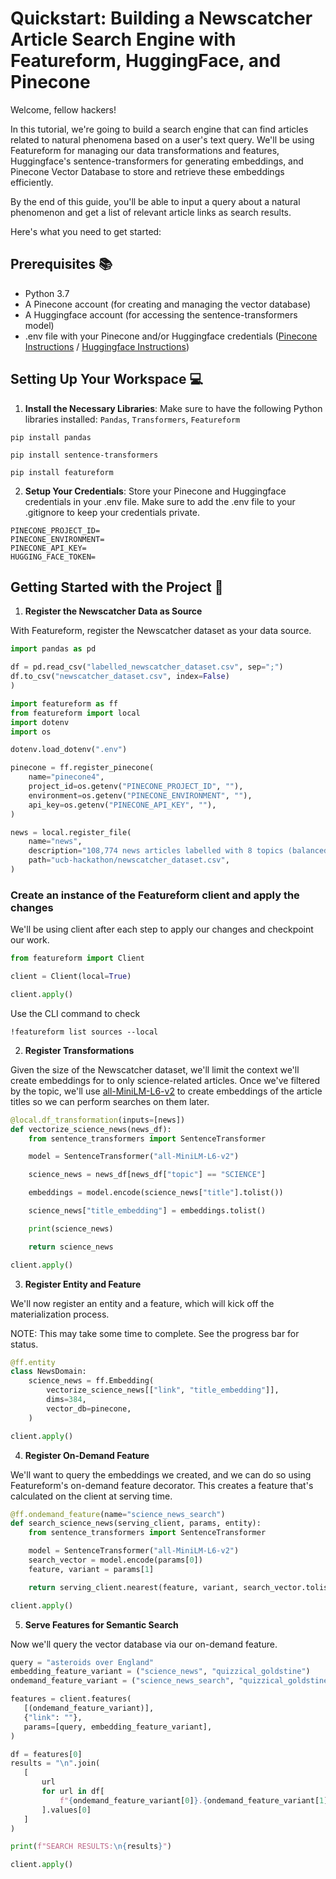 # Quickstart: Building a Newscatcher Article Search Engine with Featureform, HuggingFace, and Pinecone

Welcome, fellow hackers!

In this tutorial, we're going to build a search engine that can find articles related to natural phenomena based on a user's text query. We'll be using Featureform for managing our data transformations and features, Huggingface's sentence-transformers for generating embeddings, and Pinecone Vector Database to store and retrieve these embeddings efficiently.

By the end of this guide, you'll be able to input a query about a natural phenomenon and get a list of relevant article links as search results.

Here's what you need to get started:

## Prerequisites 📚

- Python 3.7
- A Pinecone account (for creating and managing the vector database)
- A Huggingface account (for accessing the sentence-transformers model)
- .env file with your Pinecone and/or Huggingface credentials ([Pinecone Instructions](https://www.pinecone.io/start/) / [Huggingface Instructions](https://huggingface.co/transformers/installation.html))

## Setting Up Your Workspace 💻

1. **Install the Necessary Libraries**: Make sure to have the following Python libraries installed: `Pandas`, `Transformers`, `Featureform` 

```
pip install pandas
```

```
pip install sentence-transformers
```

```
pip install featureform
```

2. **Setup Your Credentials**: Store your Pinecone and Huggingface credentials in your .env file. Make sure to add the .env file to your .gitignore to keep your credentials private.

```
PINECONE_PROJECT_ID=
PINECONE_ENVIRONMENT=
PINECONE_API_KEY=
HUGGING_FACE_TOKEN=
```

## Getting Started with the Project 🚀

1. **Register the Newscatcher Data as Source** 

With Featureform, register the Newscatcher dataset as your data source.

```python
import pandas as pd

df = pd.read_csv("labelled_newscatcher_dataset.csv", sep=";")
df.to_csv("newscatcher_dataset.csv", index=False)
)
```

```python
import featureform as ff
from featureform import local
import dotenv
import os

dotenv.load_dotenv(".env")

pinecone = ff.register_pinecone(
    name="pinecone4",
    project_id=os.getenv("PINECONE_PROJECT_ID", ""),
    environment=os.getenv("PINECONE_ENVIRONMENT", ""),
    api_key=os.getenv("PINECONE_API_KEY", ""),
)

news = local.register_file(
    name="news",
    description="108,774 news articles labelled with 8 topics (balanced)",
    path="ucb-hackathon/newscatcher_dataset.csv",
)
```



### Create an instance of the Featureform client and apply the changes

We'll be using client after each step to apply our changes and checkpoint our work.

```python
from featureform import Client

client = Client(local=True)

client.apply()
```
Use the CLI command to check

```
!featureform list sources --local
```

2. **Register Transformations**

Given the size of the Newscatcher dataset, we'll limit the context we'll create embeddings for to only science-related articles. Once we've filtered by the topic, we'll use [all-MiniLM-L6-v2](https://huggingface.co/sentence-transformers/all-MiniLM-L6-v2) to create embeddings of the article titles so we can perform searches on them later.

```python
@local.df_transformation(inputs=[news])
def vectorize_science_news(news_df):
    from sentence_transformers import SentenceTransformer

    model = SentenceTransformer("all-MiniLM-L6-v2")

    science_news = news_df[news_df["topic"] == "SCIENCE"]

    embeddings = model.encode(science_news["title"].tolist())

    science_news["title_embedding"] = embeddings.tolist()

    print(science_news)

    return science_news
```

```python
client.apply()
```

3. **Register Entity and Feature**

We'll now register an entity and a feature, which will kick off the materialization process.

NOTE: This may take some time to complete. See the progress bar for status.

```python
@ff.entity
class NewsDomain:
    science_news = ff.Embedding(
        vectorize_science_news[["link", "title_embedding"]],
        dims=384,
        vector_db=pinecone,
    )

```

```python
client.apply()
```

4. **Register On-Demand Feature**

We'll want to query the embeddings we created, and we can do so using Featureform's on-demand feature decorator. This creates a feature that's calculated on the client at serving time.

```python
@ff.ondemand_feature(name="science_news_search")
def search_science_news(serving_client, params, entity):
    from sentence_transformers import SentenceTransformer

    model = SentenceTransformer("all-MiniLM-L6-v2")
    search_vector = model.encode(params[0])
    feature, variant = params[1]

    return serving_client.nearest(feature, variant, search_vector.tolist(), k=2)

```

```python
client.apply()
```

 5. **Serve Features for Semantic Search**

Now we'll query the vector database via our on-demand feature.

 ```python
 query = "asteroids over England"
embedding_feature_variant = ("science_news", "quizzical_goldstine")
ondemand_feature_variant = ("science_news_search", "quizzical_goldstine")

features = client.features(
    [(ondemand_feature_variant)],
    {"link": ""},
    params=[query, embedding_feature_variant],
)

df = features[0]
results = "\n".join(
    [
        url
        for url in df[
            f"{ondemand_feature_variant[0]}.{ondemand_feature_variant[1]}"
        ].values[0]
    ]
)

print(f"SEARCH RESULTS:\n{results}")

```

```python
client.apply()
```
